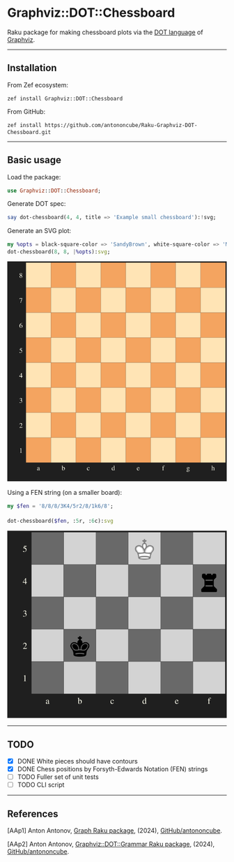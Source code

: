 # Graphviz::DOT::Chessboard

Raku package for making chessboard plots via the 
[DOT language](https://graphviz.org/doc/info/lang.html) 
of 
[Graphviz](https://graphviz.org).

----- 

## Installation

From Zef ecosystem:

```
zef install Graphviz::DOT::Chessboard
```

From GitHub:

```
zef install https://github.com/antononcube/Raku-Graphviz-DOT-Chessboard.git
```

-------

## Basic usage

Load the package:

```raku
use Graphviz::DOT::Chessboard;
```

Generate DOT spec:

```raku
say dot-chessboard(4, 4, title => 'Example small chessboard'):!svg;
```

Generate an SVG plot:

```raku
my %opts = black-square-color => 'SandyBrown', white-square-color => 'Moccasin', :4size;
dot-chessboard(8, 8, |%opts):svg;
```

![](./docs/empty-chessboard.svg)

Using a FEN string (on a smaller board):

```raku
my $fen = '8/8/8/3K4/5r2/8/1k6/8';

dot-chessboard($fen, :5r, :6c):svg
```

![](./docs/small-chessboard.svg)

------

## TODO

- [X] DONE White pieces should have contours
- [X] DONE Chess positions by Forsyth-Edwards Notation (FEN) strings 
- [ ] TODO Fuller set of unit tests
- [ ] TODO CLI script

------

## References

[AAp1] Anton Antonov,
[Graph Raku package](https://github.com/antononcube/Raku-Graph),
(2024),
[GitHub/antononcube](https://github.com/antononcube).

[AAp2] Anton Antonov,
[Graphviz::DOT::Grammar Raku package](https://github.com/antononcube/Raku-Graphviz-DOT-Grammar),
(2024),
[GitHub/antononcube](https://github.com/antononcube).